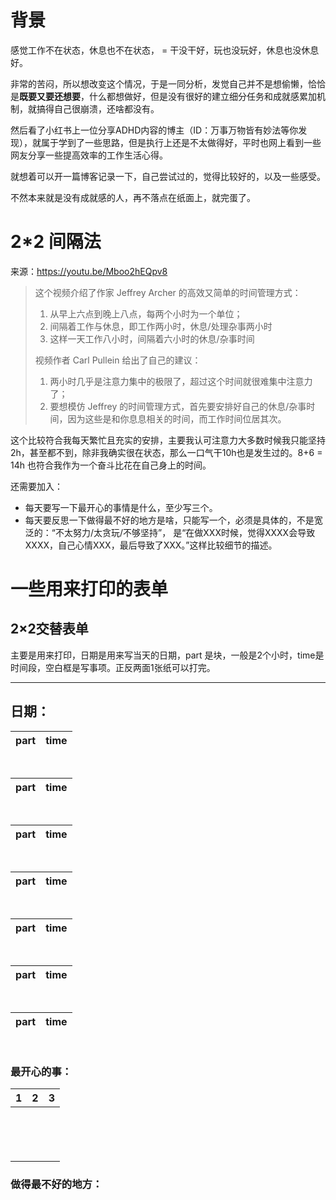 # 背景

感觉工作不在状态，休息也不在状态， = 干没干好，玩也没玩好，休息也没休息好。

非常的苦闷，所以想改变这个情况，于是一同分析，发觉自己并不是想偷懒，恰恰是**既要又要还想要**，什么都想做好，但是没有很好的建立细分任务和成就感累加机制，就搞得自己很崩溃，还啥都没有。

然后看了小红书上一位分享ADHD内容的博主（ID：万事万物皆有妙法等你发现），就属于学到了一些思路，但是执行上还是不太做得好，平时也网上看到一些网友分享一些提高效率的工作生活心得。

就想着可以开一篇博客记录一下，自己尝试过的，觉得比较好的，以及一些感受。

不然本来就是没有成就感的人，再不落点在纸面上，就完蛋了。



# 2*2 间隔法

来源：https://youtu.be/Mboo2hEQpv8

> 这个视频介绍了作家 Jeffrey Archer 的高效又简单的时间管理方式：
>
> 1. 从早上六点到晚上八点，每两个小时为一个单位；
> 2. 间隔着工作与休息，即工作两小时，休息/处理杂事两小时
> 3. 这样一天工作八小时，间隔着六小时的休息/杂事时间
>
>
> 视频作者 Carl Pullein 给出了自己的建议：
>
> 1. 两小时几乎是注意力集中的极限了，超过这个时间就很难集中注意力了；
> 2. 要想模仿 Jeffrey 的时间管理方式，首先要安排好自己的休息/杂事时间，因为这些是和你息息相关的时间，而工作时间位居其次。

这个比较符合我每天繁忙且充实的安排，主要我认可注意力大多数时候我只能坚持2h，甚至都不到，除非我确实很在状态，那么一口气干10h也是发生过的。8+6 = 14h 也符合我作为一个奋斗比花在自己身上的时间。

还需要加入：

- 每天要写一下最开心的事情是什么，至少写三个。
- 每天要反思一下做得最不好的地方是啥，只能写一个，必须是具体的，不是宽泛的：“不太努力/太贪玩/不够坚持”， 是“在做XXX时候，觉得XXXX会导致XXXX，自己心情XXX，最后导致了XXX。”这样比较细节的描述。

# 一些用来打印的表单

## 2×2交替表单

主要是用来打印，日期是用来写当天的日期，part 是块，一般是2个小时，time是时间段，空白框是写事项。正反两面1张纸可以打完。

***



## 日期：					

| part | time |
| ---- | ---- |

```


```

| part | time |
| ---- | ---- |

```


```

| part | time |
| ---- | ---- |

```


```

| part | time |
| ---- | ---- |

```


```

| part | time |
| ---- | ---- |

```


```

| part | time |
| ---- | ---- |

```


```

| part | time |
| ---- | ---- |

```


```

### 最开心的事：

| 1                   | 2                    | 3                    |
| ------------------- | -------------------- | -------------------- |
| <br><br/><br/><br/> | <br/><br/><br/><br/> | <br/><br/><br/><br/> |

### 做得最不好的地方：

```





```

